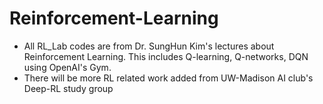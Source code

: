 # Reinforcement-Learning

- All RL_Lab codes are from Dr. SungHun Kim's lectures about Reinforcement Learning. This includes Q-learning, Q-networks, DQN using OpenAI's Gym. 
- There will be more RL related work added from UW-Madison AI club's Deep-RL study group
